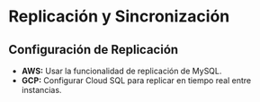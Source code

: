 

# Replicación y Sincronización

## Configuración de Replicación
- **AWS:** Usar la funcionalidad de replicación de MySQL.
- **GCP:** Configurar Cloud SQL para replicar en tiempo real entre instancias.
